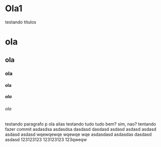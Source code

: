 # Ola1
testando titulos 
# ola
## ola
### ola
#### ola
##### ola
###### ola
testando  paragrafo
p ola
alias
testando tudo
tudo bem?
sim, nao?
tentando fazer commit
asdasdsa
asdasdsa
dasdasd
dasdasd
asdasd
asdasd
asdasd
asdasd
asdasd
wqewqewqe
wqewqe
wqe
asdasdasd
asdasdas
dasdasd
asdasd
123123123
123123123
123qweqw

